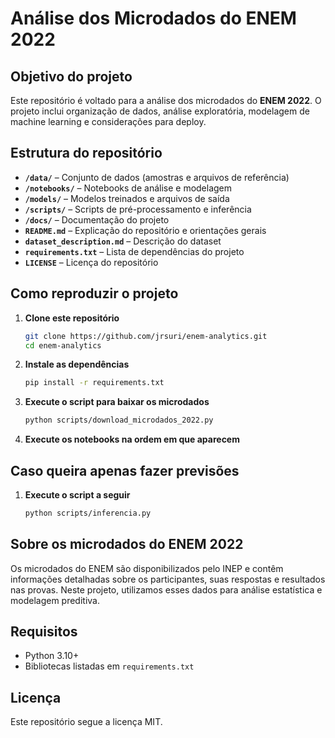 # Análise dos Microdados do ENEM 2022

## Objetivo do projeto  
Este repositório é voltado para a análise dos microdados do **ENEM 2022**. O projeto inclui organização de dados, análise exploratória, modelagem de machine learning e considerações para deploy.

## Estrutura do repositório  

- **`/data/`** – Conjunto de dados (amostras e arquivos de referência)  
- **`/notebooks/`** – Notebooks de análise e modelagem  
- **`/models/`** – Modelos treinados e arquivos de saída  
- **`/scripts/`** – Scripts de pré-processamento e inferência  
- **`/docs/`** – Documentação do projeto  
- **`README.md`** – Explicação do repositório e orientações gerais  
- **`dataset_description.md`** – Descrição do dataset  
- **`requirements.txt`** – Lista de dependências do projeto  
- **`LICENSE`** – Licença do repositório  

## Como reproduzir o projeto  

1. **Clone este repositório**  
   ```bash
   git clone https://github.com/jrsuri/enem-analytics.git
   cd enem-analytics

2. **Instale as dependências**
   ```bash
   pip install -r requirements.txt

3. **Execute o script para baixar os microdados**  
   ```bash
   python scripts/download_microdados_2022.py
   
4. **Execute os notebooks na ordem em que aparecem**

## Caso queira apenas fazer previsões
1. **Execute o script a seguir**
   ```bash
   python scripts/inferencia.py

## Sobre os microdados do ENEM 2022
Os microdados do ENEM são disponibilizados pelo INEP e contêm informações detalhadas sobre os participantes, suas respostas e resultados nas provas. Neste projeto, utilizamos esses dados para análise estatística e modelagem preditiva.

## Requisitos  
- Python 3.10+  
- Bibliotecas listadas em `requirements.txt`

## Licença
Este repositório segue a licença MIT.
